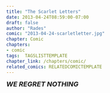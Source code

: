 ```yaml
---
title: "The Scarlet Letters"
date: 2013-04-24T08:59:00-07:00
draft: false
author: "Rades"
comic: "2013-04-24-scarletletter.jpg"
chapter: Comic
chapters:
- comic
tags:  TAGSLISTTEMPLATE
chapter_link: /chapters/comic/
related_comics: RELATEDCOMICTEMPLATE
---
```


***<font size="+1">WE REGRET NOTHING</font>***

